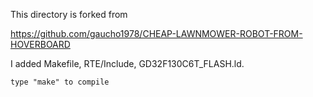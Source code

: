 This directory is forked from

https://github.com/gaucho1978/CHEAP-LAWNMOWER-ROBOT-FROM-HOVERBOARD

I added Makefile, RTE/Include, GD32F130C6T_FLASH.ld.

	type "make" to compile

 

